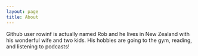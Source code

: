 ```yaml
---
layout: page
title: About
---
```


Github user rowinf is actually named Rob and he lives in New Zealand with his wonderful wife and two kids. His hobbies are going to the gym, reading, and listening to podcasts!

